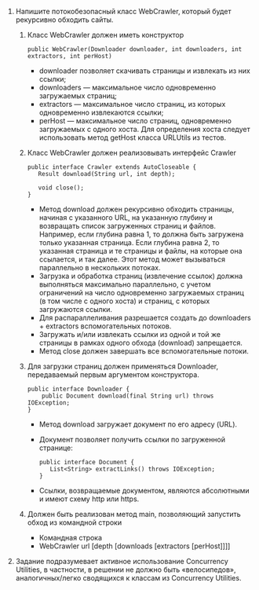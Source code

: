 1. Напишите потокобезопасный класс WebCrawler, который будет рекурсивно обходить сайты.
   1. Класс WebCrawler должен иметь конструктор
       
      `public WebCrawler(Downloader downloader, int downloaders, int extractors, int perHost)`
                    
      - downloader позволяет скачивать страницы и извлекать из них ссылки;
      - downloaders — максимальное число одновременно загружаемых страниц;
      - extractors — максимальное число страниц, из которых одновременно извлекаются ссылки;
      - perHost — максимальное число страниц, одновременно загружаемых c одного хоста. Для определения хоста следует использовать метод getHost класса URLUtils из тестов.
    2. Класс WebCrawler должен реализовывать интерфейс Crawler
       ```
       public interface Crawler extends AutoCloseable {
          Result download(String url, int depth);
      
          void close();
       }
        ```
                    
       - Метод download должен рекурсивно обходить страницы, начиная с указанного URL, на указанную глубину и возвращать
       список загруженных страниц и файлов. Например, если глубина равна 1, то должна быть загружена только 
       указанная страница. Если глубина равна 2, то указанная страница и те страницы и файлы, на которые она ссылается,
       и так далее. Этот метод может вызываться параллельно в нескольких потоках.
       - Загрузка и обработка страниц (извлечение ссылок) должна выполняться максимально параллельно, с учетом ограничений 
       на число одновременно загружаемых страниц (в том числе с одного хоста) и страниц, с которых загружаются ссылки.
       - Для распараллеливания разрешается создать до downloaders + extractors вспомогательных потоков.
       - Загружать и/или извлекать ссылки из одной и той же страницы в рамках одного обхода (download) запрещается.
       - Метод close должен завершать все вспомогательные потоки.
    3. Для загрузки страниц должен применяться Downloader, передаваемый первым аргументом конструктора.
       ```
       public interface Downloader {
           public Document download(final String url) throws IOException;
       }
       ```
                    
       - Метод download загружает документ по его адресу (URL).
       - Документ позволяет получить ссылки по загруженной странице:

         ```
         public interface Document {
            List<String> extractLinks() throws IOException;
         }
         ```

       - Ссылки, возвращаемые документом, являются абсолютными и имеют схему http или https.
    4. Должен быть реализован метод main, позволяющий запустить обход из командной строки
       - Командная строка
       - WebCrawler url [depth [downloads [extractors [perHost]]]]
                            
2. Задание подразумевает активное использование Concurrency Utilities, в частности, в решении не должно быть «велосипедов», аналогичных/легко сводящихся к классам из Concurrency Utilities.
